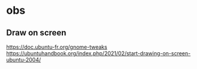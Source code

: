 # obs


## Draw on screen
https://doc.ubuntu-fr.org/gnome-tweaks
https://ubuntuhandbook.org/index.php/2021/02/start-drawing-on-screen-ubuntu-2004/
